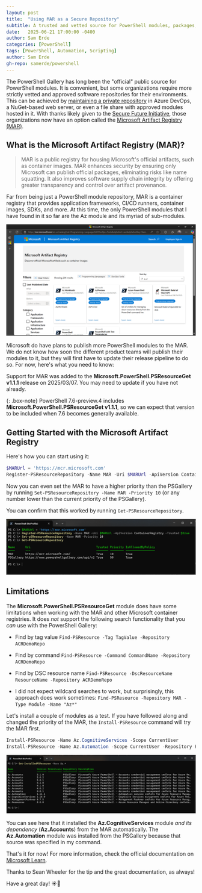 ```yaml
---
layout: post
title:  "Using MAR as a Secure Repository"
subtitle: A trusted and vetted source for PowerShell modules, packages, and frameworks.
date:   2025-06-21 17:00:00 -0400
author: Sam Erde
categories: [PowerShell]
tags: [PowerShell, Automation, Scripting]
author: Sam Erde
gh-repo: samerde/powershell
---
```

<!-- markdownlint-disable no-inline-html -->

The PowerShell Gallery has long been the "official" public source for PowerShell modules. It is convenient, but some organizations require more strictly vetted and approved software repositories for their environments. This can be achieved by [maintaining a private repository](https://learn.microsoft.com/powershell/gallery/how-to/working-with-local-psrepositories?view=powershellget-3.x&WT.mc_id=MVP_449935) in Azure DevOps, a NuGet-based web server, or even a file share with approved modules hosted in it. With thanks likely given to the [Secure Future Initiative](https://www.microsoft.com/en-us/trust-center/security/secure-future-initiative?msockid=0fb2870f6432600e325592a465d6612b&WT.mc_id=MVP_449935), those organizations now have an option called the [Microsoft Artifact Registry (MAR)](https://mcr.microsoft.com/en-us/?WT.mc_id=MVP_449935).

## What is the Microsoft Artifact Registry (MAR)?

> MAR is a public registry for housing Microsoft's official artifacts, such as container images. MAR enhances security by ensuring only Microsoft can publish official packages, eliminating risks like name squatting. It also improves software supply chain integrity by offering greater transparency and control over artifact provenance.

Far from being just a PowerShell module repository, MAR is a container registry that provides application frameworks, CI/CD runners, container images, SDKs, and more. At this time, the only PowerShell modules that I have found in it so far are the Az module and its myriad of sub-modules.

![A screen shot of the Microsoft Artifact Registry, with a view filtered to show the DevOps and Programming Languages categories.](/assets/img/content/Microsoft-Artifact-Registry.png)

Microsoft do have plans to publish more PowerShell modules to the MAR. We do not know how soon the different product teams will publish their modules to it, but they will first have to update their release pipeline to do so. For now, here's what you need to know:

Support for MAR was added to the **Microsoft.PowerShell.PSResourceGet v1.1.1** release on 2025/03/07. You may need to update if you have not already.

{: .box-note}
PowerShell 7.6-preview.4 includes **Microsoft.PowerShell.PSResourceGet v1.1.1**, so we can expect that version to be included when 7.6 becomes generally available.

## Getting Started with the Microsoft Artifact Registry

Here's how you can start using it:

```powershell
$MARUrl = 'https://mcr.microsoft.com'
Register-PSResourceRepository -Name MAR -Uri $MARUrl -ApiVersion ContainerRegistry -Trusted:$true
```

Now you can even set the MAR to have a higher priority than the PSGallery by running `Set-PSResourceRepository -Name MAR -Priority 10` (or any number lower than the current priority of the PSGallery).

You can confirm that this worked by running `Get-PSResourceRepository`.

![A screen shot of the Windows Terminal running the above commands.](/assets/img/content/MAR-Repository-Setup.png)

## Limitations

The **Microsoft.PowerShell.PSResourceGet** module does have some limitations when working with the MAR and other Microsoft container registries. It does *not* support the following search functionality that you *can* use with the PowerShell Gallery:

- Find by tag value
`Find-PSResource -Tag TagValue -Repository ACRDemoRepo`

- Find by command
`Find-PSResource -Command CommandName -Repository ACRDemoRepo`

- Find by DSC resource name
`Find-PSResource -DscResourceName ResourceName -Repository ACRDemoRepo`

- I did not expect wildcard searches to work, but surprisingly, this approach does work sometimes:
`Find-PSResource -Repository MAR -Type Module -Name "Az*"`

Let's install a couple of modules as a test. If you have followed along and changed the priority of the MAR, the `Install-PSResource` command will try the MAR first.

```powershell
Install-PSResource -Name Az.CognitiveServices -Scope CurrentUser
Install-PSResource -Name Az.Automation -Scope CurrentUser -Repository PSGallery
```

![The output of running `Get-InstalledPSResource -Name Az.*`.](/assets/img/content/MAR-Modules-Installed.png)

You can see here that it installed the **Az.CognitiveServices** module *and its dependency* (**Az.Accounts**) from the MAR automatically. The **Az.Automation** module was installed from the PSGallery because that source was specified in my command.

That's it for now! For more information, check the official documentation on [Microsoft Learn](https://learn.microsoft.com/powershell/gallery/powershellget/supported-repositories?view=powershellget-3.x&WT.mc_id=MVP_449935#azure-container-registry).

Thanks to Sean Wheeler for the tip and the great documentation, as always!

Have a great day! ☀️🙏
